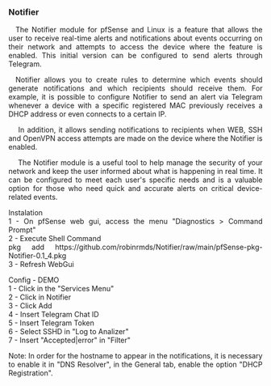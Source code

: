 <p>
<h3>Notifier</h3>
<p align="justify">&emsp;The Notifier module for pfSense and Linux is a feature that allows the user to receive real-time alerts and notifications about events occurring on their network and attempts to access the device where the feature is enabled. This initial version can be configured to send alerts through Telegram.</p>
<P align="justify">&emsp;Notifier allows you to create rules to determine which events should generate notifications and which recipients should receive them. For example, it is possible to configure Notifier to send an alert via Telegram whenever a device with a specific registered MAC previously receives a DHCP address or even connects to a certain IP.
<p align="justify">&emsp; In addition, it allows sending notifications to recipients when WEB, SSH and OpenVPN access attempts are made on the device where the Notifier is enabled.<p>
<p align="justify">&emsp; The Notifier module is a useful tool to help manage the security of your network and keep the user informed about what is happening in real time. It can be configured to meet each user's specific needs and is a valuable option for those who need quick and accurate alerts on critical device-related events.</p>
</p>
<p align="justify">
Instalation</br>
1 - On pfSense web gui, access the menu "Diagnostics > Command Prompt"</br>
2 - Execute Shell Command</br>
    pkg add https://github.com/robinrmds/Notifier/raw/main/pfSense-pkg-Notifier-0.1_4.pkg</br>
3 - Refresh WebGui</br>
</p>
<p align="justify">
Config - DEMO</br>
1 - Click in the "Services Menu"</br>
2 - Click in Notifier</br>
3 - Click Add</br>
4 - Insert Telegram Chat ID</br>
5 - Insert Telegram Token</br>
6 - Select SSHD in "Log to Analizer"</br>
7 - Insert "Accepted|error" in "Filter"</br>
</p>
<p align="justify">
Note: In order for the hostname to appear in the notifications, it is necessary to enable it in "DNS Resolver", in the General tab, enable the option "DHCP Registration".
</p>
